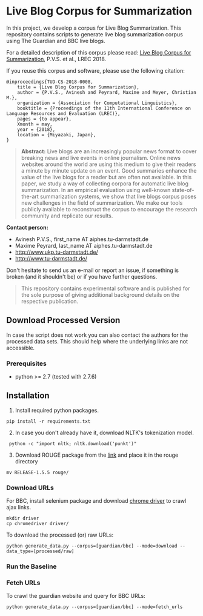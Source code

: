 # Live Blog Corpus for Summarization

In this project, we develop a corpus for Live Blog Summarization. This repository contains scripts to generate live blog summarization corpus using
The Guardian and BBC live blogs.

For a detailed description of this corpus please read:
[Live Blog Corpus for Summarization](), P.V.S. et al., LREC 2018.

If you reuse this corpus and software, please use the following citation:

```
@inproceedings{TUD-CS-2018-0008,
	title = {Live Blog Corpus for Summarization},
	author = {P.V.S., Avinesh and Peyrard, Maxime and Meyer, Christian M.},
	organization = {Association for Computational Linguistics},
	booktitle = {Proceedings of the 11th International Conference on Language Resources and Evaluation (LREC)},
	pages = {to appear},
	Xmonth = may,
	year = {2018},
	location = {Miyazaki, Japan},
}
```
> **Abstract:** Live blogs are an increasingly popular news format to cover breaking news and live events in online journalism. 
Online news websites around the world are using this medium to give their readers a minute by minute update on an event.
Good summaries enhance the value of the live blogs for a reader but are often not available.
In this paper, we study a way of collecting corpora for automatic live blog summarization.
In an empirical evaluation using well-known state-of-the-art summarization systems, we show that live blogs corpus poses new challenges in the field of summarization.
We make our tools publicly available to reconstruct the corpus to encourage the research community and replicate our results. 

**Contact person:**
* Avinesh P.V.S., first_name AT aiphes.tu-darmstadt.de
* Maxime Peyrard, last_name AT aiphes.tu-darmstadt.de     
* http://www.ukp.tu-darmstadt.de/
* http://www.tu-darmstadt.de/

Don't hesitate to send us an e-mail or report an issue, if something is broken (and it shouldn't be) or if you have further questions.

> This repository contains experimental software and is published for the sole purpose of giving additional background details on the respective publication. 

## Download Processed Version

In case the script does not work you can also contact the authors for the processed data sets. This should help where the underlying links are not accessible.

### Prerequisites

* python >= 2.7 (tested with 2.7.6)

Installation
------------

1. Install required python packages.

```
pip install -r requirements.txt
```

2. In case you don't already have it, download NLTK's tokenization model.

```
 python -c "import nltk; nltk.download('punkt')"
```

3. Download ROUGE package from the [link](https://www.isi.edu/licensed-sw/see/rouge/) and place it in the rouge directory 

```
mv RELEASE-1.5.5 rouge/
```

### Download URLs

For BBC, install selenium package and download [chrome driver](https://sites.google.com/a/chromium.org/chromedriver/) to crawl ajax links.

```
mkdir driver
cp chromedriver driver/
```

To download the processed (or) raw URLs:

```
python generate_data.py --corpus=[guardian/bbc] --mode=download --data_type=[processed/raw]
```

### Run the Baseline



### Fetch URLs

To crawl the guardian website and query for BBC URLs:

```
python generate_data.py --corpus=[guardian/bbc] --mode=fetch_urls 
```

